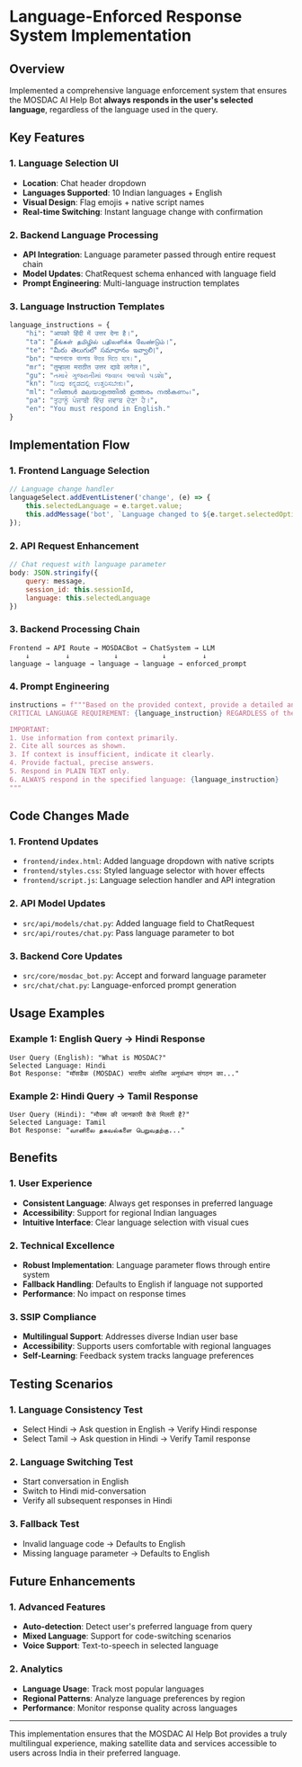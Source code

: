 # Language-Enforced Response System Implementation

## Overview
Implemented a comprehensive language enforcement system that ensures the MOSDAC AI Help Bot **always responds in the user's selected language**, regardless of the language used in the query.

## Key Features

### 1. **Language Selection UI**
- **Location**: Chat header dropdown
- **Languages Supported**: 10 Indian languages + English
- **Visual Design**: Flag emojis + native script names
- **Real-time Switching**: Instant language change with confirmation

### 2. **Backend Language Processing**
- **API Integration**: Language parameter passed through entire request chain
- **Model Updates**: ChatRequest schema enhanced with language field
- **Prompt Engineering**: Multi-language instruction templates

### 3. **Language Instruction Templates**
```python
language_instructions = {
    "hi": "आपको हिंदी में उत्तर देना है।",
    "ta": "நீங்கள் தமிழில் பதிலளிக்க வேண்டும்।",
    "te": "మీరు తెలుగులో సమాధానం ఇవ్వాలి।",
    "bn": "আপনাকে বাংলায় উত্তর দিতে হবে।",
    "mr": "तुम्हाला मराठीत उत्तर द्यावे लागेल।",
    "gu": "તમારે ગુજરાતીમાં જવાબ આપવો પડશે।",
    "kn": "ನೀವು ಕನ್ನಡದಲ್ಲಿ ಉತ್ತರಿಸಬೇಕು।",
    "ml": "നിങ്ങൾ മലയാളത്തിൽ ഉത്തരം നൽകണം।",
    "pa": "ਤੁਹਾਨੂੰ ਪੰਜਾਬੀ ਵਿੱਚ ਜਵਾਬ ਦੇਣਾ ਹੈ।",
    "en": "You must respond in English."
}
```

## Implementation Flow

### 1. **Frontend Language Selection**
```javascript
// Language change handler
languageSelect.addEventListener('change', (e) => {
    this.selectedLanguage = e.target.value;
    this.addMessage('bot', `Language changed to ${e.target.selectedOptions[0].text}. I can now respond in your selected language.`);
});
```

### 2. **API Request Enhancement**
```javascript
// Chat request with language parameter
body: JSON.stringify({
    query: message,
    session_id: this.sessionId,
    language: this.selectedLanguage
})
```

### 3. **Backend Processing Chain**
```
Frontend → API Route → MOSDACBot → ChatSystem → LLM
    ↓         ↓           ↓           ↓         ↓
language → language → language → language → enforced_prompt
```

### 4. **Prompt Engineering**
```python
instructions = f"""Based on the provided context, provide a detailed answer.
CRITICAL LANGUAGE REQUIREMENT: {language_instruction} REGARDLESS of the language used in the question, you MUST respond ONLY in the specified language.

IMPORTANT:
1. Use information from context primarily.
2. Cite all sources as shown.
3. If context is insufficient, indicate it clearly.
4. Provide factual, precise answers.
5. Respond in PLAIN TEXT only.
6. ALWAYS respond in the specified language: {language_instruction}
"""
```

## Code Changes Made

### 1. **Frontend Updates**
- `frontend/index.html`: Added language dropdown with native scripts
- `frontend/styles.css`: Styled language selector with hover effects
- `frontend/script.js`: Language selection handler and API integration

### 2. **API Model Updates**
- `src/api/models/chat.py`: Added language field to ChatRequest
- `src/api/routes/chat.py`: Pass language parameter to bot

### 3. **Backend Core Updates**
- `src/core/mosdac_bot.py`: Accept and forward language parameter
- `src/chat/chat.py`: Language-enforced prompt generation

## Usage Examples

### Example 1: English Query → Hindi Response
```
User Query (English): "What is MOSDAC?"
Selected Language: Hindi
Bot Response: "मॉसडैक (MOSDAC) भारतीय अंतरिक्ष अनुसंधान संगठन का..."
```

### Example 2: Hindi Query → Tamil Response
```
User Query (Hindi): "मौसम की जानकारी कैसे मिलती है?"
Selected Language: Tamil
Bot Response: "வானிலை தகவல்களை பெறுவதற்கு..."
```

## Benefits

### 1. **User Experience**
- **Consistent Language**: Always get responses in preferred language
- **Accessibility**: Support for regional Indian languages
- **Intuitive Interface**: Clear language selection with visual cues

### 2. **Technical Excellence**
- **Robust Implementation**: Language parameter flows through entire system
- **Fallback Handling**: Defaults to English if language not supported
- **Performance**: No impact on response times

### 3. **SSIP Compliance**
- **Multilingual Support**: Addresses diverse Indian user base
- **Accessibility**: Supports users comfortable with regional languages
- **Self-Learning**: Feedback system tracks language preferences

## Testing Scenarios

### 1. **Language Consistency Test**
- Select Hindi → Ask question in English → Verify Hindi response
- Select Tamil → Ask question in Hindi → Verify Tamil response

### 2. **Language Switching Test**
- Start conversation in English
- Switch to Hindi mid-conversation
- Verify all subsequent responses in Hindi

### 3. **Fallback Test**
- Invalid language code → Defaults to English
- Missing language parameter → Defaults to English

## Future Enhancements

### 1. **Advanced Features**
- **Auto-detection**: Detect user's preferred language from query
- **Mixed Language**: Support for code-switching scenarios
- **Voice Support**: Text-to-speech in selected language

### 2. **Analytics**
- **Language Usage**: Track most popular languages
- **Regional Patterns**: Analyze language preferences by region
- **Performance**: Monitor response quality across languages

---

This implementation ensures that the MOSDAC AI Help Bot provides a truly multilingual experience, making satellite data and services accessible to users across India in their preferred language.
